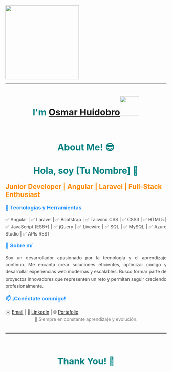 <p align="center">
  <img src="https://miro.medium.com/max/2048/1*OohqW5DGh9CQS4hLY5FXzA.png" height="230"/>
</p>
<hr>
<h1 align="center">I'm <a href="https://github.com/OsmarH19">Osmar Huidobro<a><img src="[https://github.com/OsmarH19]" width="60px"/></h1>
<Br>
<h1>About Me! 😎</h1>

   <style>
        h1 { color: teal; text-align: center; }
        h2 { color: darkorange; margin-top: 20px; }
        h3 { color: dodgerblue; margin-top: 15px; }
        p { color: #444; line-height: 1.6; max-width: 600px; margin: auto; text-align: justify; }
    </style>
</head>
<h1>Hola, soy [Tu Nombre] 👋</h1>
<h2>Junior Developer | Angular | Laravel | Full-Stack Enthusiast</h2>

<h3>🚀 Tecnologías y Herramientas</h3>
<p>✅ Angular | ✅ Laravel | ✅ Bootstrap | ✅ Tailwind CSS | ✅ CSS3 | ✅ HTML5 | ✅ JavaScript (ES6+) | ✅ jQuery | ✅ Livewire | ✅ SQL | ✅ MySQL | ✅ Azure Studio | ✅ APIs REST</p>

<h3>📌 Sobre mí</h3>
<p>
    Soy un desarrollador apasionado por la tecnología y el aprendizaje continuo. 
    Me encanta crear soluciones eficientes, optimizar código y desarrollar experiencias web modernas y escalables.
    Busco formar parte de proyectos innovadores que representen un reto y permitan seguir creciendo profesionalmente.
</p>

<h3>📫 ¡Conéctate conmigo!</h3>
<p>
    ✉️ <a href="mailto:tuemail@example.com">Email</a> |
    💼 <a href="https://www.linkedin.com/in/tuusuario/">LinkedIn</a> |
    🌐 <a href="https://tuportafolio.com">Portafolio</a>
</p>

<p style="text-align: center; color: gray; font-size: 14px;">
    🚀 Siempre en constante aprendizaje y evolución.
</p>

<Br>
<hr>
<Br>
<h1>Thank You! 🤵 </h1>
<Br>
    </div>

</body>


